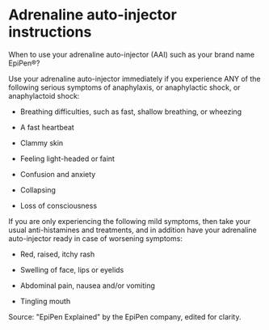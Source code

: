 # Adrenaline auto-injector instructions

When to use your adrenaline auto-injector (AAI) such as your brand name EpiPen®?

Use your adrenaline auto-injector immediately if you experience ANY of the following serious symptoms of anaphylaxis, or anaphylactic shock, or anaphylactoid shock:

- Breathing difficulties, such as fast, shallow breathing, or wheezing

- A fast heartbeat

- Clammy skin

- Feeling light-headed or faint

- Confusion and anxiety

- Collapsing

- Loss of consciousness

If you are only experiencing the following mild symptoms, then take your usual anti-histamines and treatments, and in addition have your adrenaline auto-injector ready in case of worsening symptoms:

- Red, raised, itchy rash

- Swelling of face, lips or eyelids

- Abdominal pain, nausea and/or vomiting

- Tingling mouth

Source: "EpiPen Explained" by the EpiPen company, edited for clarity.